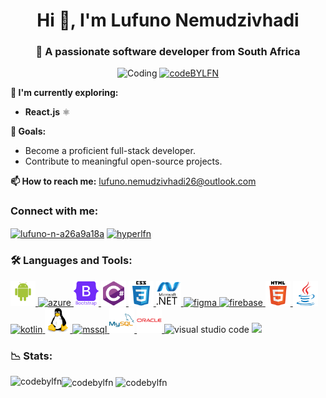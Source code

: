 <h1 align="center">Hi 👋, I'm Lufuno Nemudzivhadi</h1>
<h3 align="center">🚀 A passionate software developer from South Africa</h3>
<!--<p align="left">
      <img src="https://komarev.com/ghpvc/?username=codeWithLFN&label=Profile%20views&color=0e75b6&style=flat" alt="codeBYLFN" />
</p> -->
<p align="center">
   <img src="https://cdn.dribbble.com/users/1162077/screenshots/3848914/programmer.gif" alt="Coding" width="400"> 
   <a href="https://github.com/ryo-ma/github-profile-trophy"><img src="https://github-profile-trophy.vercel.app/?username=codeWithLFN&theme=onedark" alt="codeBYLFN" /></a> 
</p>

<!-- - 🔭 I’m currently a **Information Technology In Software Development Student** -->

**🔭 I'm currently exploring:**
* **React.js** ⚛️

**🌱 Goals:**
* Become a proficient full-stack developer. 
* Contribute to meaningful open-source projects.

**📫 How to reach me:** lufuno.nemudzivhadi26@outlook.com

### Connect with me:
<p align="left">
<a href="https://linkedin.com/in/lufuno-nemudzivhadi026" target="blank"><img align="center" src="https://raw.githubusercontent.com/rahuldkjain/github-profile-readme-generator/master/src/images/icons/Social/linked-in-alt.svg" alt="lufuno-n-a26a9a18a" height="30" width="40" /></a>
<a href="https://instagram.com/hyperlfn" target="blank"><img align="center" src="https://raw.githubusercontent.com/rahuldkjain/github-profile-readme-generator/master/src/images/icons/Social/instagram.svg" alt="hyperlfn" height="30" width="40" /></a>
</p>

### 🛠️ Languages and Tools:
<p align="left"> 
  <a href="https://developer.android.com" target="_blank" rel="noreferrer"> <img src="https://raw.githubusercontent.com/devicons/devicon/master/icons/android/android-original-wordmark.svg" alt="android" width="40" height="40"/> </a> 
  <a href="https://azure.microsoft.com/en-in/" target="_blank" rel="noreferrer"> <img src="https://www.vectorlogo.zone/logos/microsoft_azure/microsoft_azure-icon.svg" alt="azure" width="40" height="40"/> </a> 
  <a href="https://getbootstrap.com" target="_blank" rel="noreferrer"> <img src="https://raw.githubusercontent.com/devicons/devicon/master/icons/bootstrap/bootstrap-plain-wordmark.svg" alt="bootstrap" width="40" height="40"/> </a> 
  <a href="https://www.w3schools.com/cs/" target="_blank" rel="noreferrer"> <img src="https://raw.githubusercontent.com/devicons/devicon/master/icons/csharp/csharp-original.svg" alt="csharp" width="40" height="40"/> </a> 
  <a href="https://www.w3schools.com/css/" target="_blank" rel="noreferrer"> <img src="https://raw.githubusercontent.com/devicons/devicon/master/icons/css3/css3-original-wordmark.svg" alt="css3" width="40" height="40"/> </a> 
  <a href="https://dotnet.microsoft.com/" target="_blank" rel="noreferrer"> <img src="https://raw.githubusercontent.com/devicons/devicon/master/icons/dot-net/dot-net-original-wordmark.svg" alt="dotnet" width="40" height="40"/> </a> 
  <a href="https://www.figma.com/" target="_blank" rel="noreferrer"> <img src="https://www.vectorlogo.zone/logos/figma/figma-icon.svg" alt="figma" width="40" height="40"/> </a> 
  <a href="https://firebase.google.com/" target="_blank" rel="noreferrer"> <img src="https://www.vectorlogo.zone/logos/firebase/firebase-icon.svg" alt="firebase" width="40" height="40"/> </a> 
  <a href="https://www.w3.org/html/" target="_blank" rel="noreferrer"> <img src="https://raw.githubusercontent.com/devicons/devicon/master/icons/html5/html5-original-wordmark.svg" alt="html5" width="40" height="40"/> </a> 
  <a href="https://www.java.com" target="_blank" rel="noreferrer"> <img src="https://raw.githubusercontent.com/devicons/devicon/master/icons/java/java-original.svg" alt="java" width="40" height="40"/> </a> 
  <a href="https://kotlinlang.org" target="_blank" rel="noreferrer"> <img src="https://www.vectorlogo.zone/logos/kotlinlang/kotlinlang-icon.svg" alt="kotlin" width="40" height="40"/> </a> 
  <a href="https://www.linux.org/" target="_blank" rel="noreferrer"> <img src="https://raw.githubusercontent.com/devicons/devicon/master/icons/linux/linux-original.svg" alt="linux" width="40" height="40"/> </a> 
  <a href="https://www.microsoft.com/en-us/sql-server" target="_blank" rel="noreferrer"> <img src="https://www.svgrepo.com/show/303229/microsoft-sql-server-logo.svg" alt="mssql" width="40" height="40"/> </a> 
  <a href="https://www.mysql.com/" target="_blank" rel="noreferrer"> <img src="https://raw.githubusercontent.com/devicons/devicon/master/icons/mysql/mysql-original-wordmark.svg" alt="mysql" width="40" height="40"/> </a> 
  <a href="https://www.oracle.com/" target="_blank" rel="noreferrer"> <img src="https://raw.githubusercontent.com/devicons/devicon/master/icons/oracle/oracle-original.svg" alt="oracle" width="40" height="40"/> </a>
  <img alt="visual studio code" width="50px" src="https://img.icons8.com/fluent/240/000000/visual-studio-code-2019.png" />  
  <img src="https://img.icons8.com/color/512/old-vmware-logo.png" width="50px" /> 
</p>
<h3>📉 <b>Stats:</b></h3>
<p>
      <img align="left" src="https://github-readme-stats.vercel.app/api/top-langs?username=codewithlfn&show_icons=true&locale=en&layout=compact&theme=buefy&hide_border=true" alt="codebylfn" />
      <img align="center" src="https://github-readme-stats.vercel.app/api?username=codewithlfn&show_icons=true&locale=en&theme=buefy&hide_border=true" alt="codebylfn" />
      <img align="center" src="https://github-readme-streak-stats.herokuapp.com/?user=codewithlfn&theme=buefy&hide_border=true" alt="codebylfn" />
</p>
